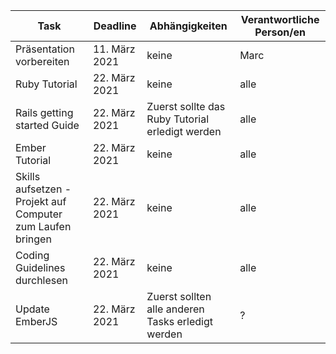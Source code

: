 | Task                                                       | Deadline      | Abhängigkeiten                                    | Verantwortliche Person/en |
|------------------------------------------------------------|---------------|---------------------------------------------------|---------------------------|
| Präsentation vorbereiten                                              | 11. März 2021 | keine                                             | Marc                      |
| Ruby Tutorial                                              | 22. März 2021 | keine                                             | alle                      |
| Rails getting started Guide                                | 22. März 2021 | Zuerst sollte das Ruby Tutorial erledigt werden   | alle                      |
| Ember Tutorial                                             | 22. März 2021 | keine                                             | alle                      |
| Skills aufsetzen - Projekt auf Computer zum Laufen bringen | 22. März 2021 | keine                                             | alle                      |
| Coding Guidelines durchlesen                               | 22. März 2021 | keine                                             | alle                      |
| Update EmberJS                                             | 22. März 2021 | Zuerst sollten alle anderen Tasks erledigt werden | ?                         |
